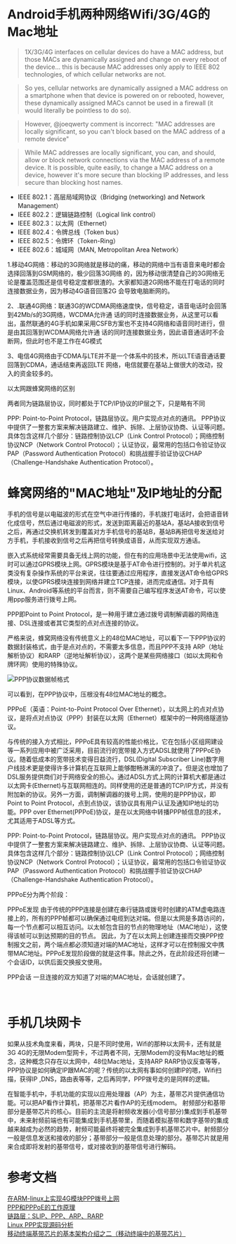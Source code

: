# Android手机两种网络Wifi/3G/4G的Mac地址

> 1X/3G/4G interfaces on cellular devices do have a MAC address, but those MACs are dynamically assigned and change on every reboot of the device... this is because MAC addresses only apply to IEEE 802 technologies, of which cellular networks are not.

> So yes, cellular networks are dynamically assigned a MAC address on a smartphone when that device is powered on or rebooted, however, these dynamically assigned MACs cannot be used in a firewall (it would literally be pointless to do so).

> However, @joeqwerty comment is incorrect: "MAC addresses are locally significant, so you can't block based on the MAC address of a remote device"

> While MAC addresses are locally significant, you can, and should, allow or block network connections via the MAC address of a remote device. It is possible, quite easily, to change a MAC address on a device, however it's more secure than blocking IP addresses, and less secure than blocking host names.

* IEEE 802.1：高层局域网协议（Bridging (networking) and Network Management）
* IEEE 802.2：逻辑链路控制（Logical link control）
* IEEE 802.3：以太网（Ethernet）
* IEEE 802.4：令牌总线（Token bus）
* IEEE 802.5：令牌环（Token-Ring）
* IEEE 802.6：城域网（MAN, Metropolitan Area Network）

1.移动4G网络：移动的3G网络就是移动的痛，移动的网络中当有语音来电时都会选择回落到GSM网络的，极少回落3G网络 的，因为移动很清楚自己的3G网络无论是覆盖范围还是信号稳定度都很渣的。大家都知道2G网络不能在打电话的同时连接数据业务，因为移动4G语音回落2G 会导致电脑断网的。

2、.联通4G网络：联通3G的WCDMA网络速度快，信号稳定，语音电话时会回落到42Mb/s的3G网络，WCDMA允许通 话的同时连接数据业务，从这里可以看出，虽然联通的4G手机如果采用CSFB方案也不支持4G网络和语音同时进行，但是由其回落到WCDMA网络允许通 话的同时连接数据业务，因此语音通话时不会断网，但此时也不是工作在4G模式

3、电信4G网络由于CDMA与LTE并不是一个体系中的技术，所以LTE语音通话要回落到CDMA，通话结束再返回LTE 网络，电信就要在基站上做很大的改动，投入的资金较多的。

以太网跟蜂窝网络的区别

两者同为链路层协议，同时都处于TCP/IP协议的IP层之下，只是略有不同

PPP: Point-to-Point Protocol，链路层协议。用户实现点对点的通讯。
PPP协议中提供了一整套方案来解决链路建立、维护、拆除、上层协议协商、认证等问题。具体包含这样几个部分：链路控制协议LCP（Link Control Protocol）；网络控制协议NCP（Network Control Protocol）；认证协议，最常用的包括口令验证协议PAP（Password Authentication Protocol）和挑战握手验证协议CHAP（Challenge-Handshake Authentication Protocol）。

# 蜂窝网络的"MAC地址"及IP地址的分配

手机的信号是以电磁波的形式在空气中进行传播的，手机拨打电话时，会把语音转化成信号，然后通过电磁波的形式，发送到距离最近的基站A，基站A接收到信号之后，再通过交换机转发到覆盖对方手机信号的基站B，基站B再把信号发送给对方手机，手机接收到信号之后再把信号转换成语音，从而实现双方通话。

嵌入式系统经常需要具备无线上网的功能，但在有的应用场景中无法使用wifi，这时可以通过GPRS模块上网。GPRS模块是基于AT命令进行控制的。对于单片机这类没有复杂操作系统的平台来说，往往要通过应用程序，直接发送AT命令给GPRS模块，以使GPRS模块连接到网络并建立TCP连接，进而完成通信。对于具有Linux、Android等系统的平台而言，则不需要自己编写程序发送AT命令，可以使用ppp服务进行拨号上网。


PPP即Point to Point Protocol，是一种用于建立通过拨号调制解调器的网络连接、DSL连接或者其它类型的点对点连接的协议。

严格来说，蜂窝网络没有传统意义上的48位MAC地址，可以看下一下PPP协议的数据封装格式，由于是点对点的，不需要太多信息，而且PPP不支持 ARP（地址解析协议）和RARP（逆地址解析协议），这两个是某些网络接口（如以太网和令牌环网）使用的特殊协议。

![PPP协议数据帧格式](https://upload-images.jianshu.io/upload_images/1460468-6f0f749ee0019e99.png?imageMogr2/auto-orient/strip%7CimageView2/2/w/1240)

可以看到，在PPP协议中，压根没有48位MAC地址的概念。


PPPoE（英语：Point-to-Point Protocol Over Ethernet），以太网上的点对点协议，是将点对点协议（PPP）封装在以太网（Ethernet）框架中的一种网络隧道协议。

与传统的接入方式相比，PPPoE具有较高的性能价格比，它在包括小区组网建设等一系列应用中被广泛采用，目前流行的宽带接入方式ADSL就使用了PPPoE协议。随着低成本的宽带技术变得日益流行，DSL(Digital Subscriber Line)数字用户线技术更是使得许多计算机在互联网上能够酣畅淋漓的冲浪了。但是这也增加了DSL服务提供商们对于网络安全的担心。通过ADSL方式上网的计算机大都是通过以太网卡(Ethernet)与互联网相连的。同样使用的还是普通的TCP/IP方式，并没有附加新的协议。另外一方面，调制解调器的拨号上网，使用的是PPP协议，即Point to Point Protocol，点到点协议，该协议具有用户认证及通知IP地址的功能。PPP over Ethernet(PPPoE)协议，是在以太网络中转播PPP帧信息的技术，尤其适用于ADSL等方式。

PPP: Point-to-Point Protocol，链路层协议。用户实现点对点的通讯。
PPP协议中提供了一整套方案来解决链路建立、维护、拆除、上层协议协商、认证等问题。具体包含这样几个部分：链路控制协议LCP（Link Control Protocol）；网络控制协议NCP（Network Control Protocol）；认证协议，最常用的包括口令验证协议PAP（Password Authentication Protocol）和挑战握手验证协议CHAP（Challenge-Handshake Authentication Protocol）。

PPPoE分为两个阶段：

PPPoE发现
由于传统的PPP连接是创建在串行链路或拨号时创建的ATM虚电路连接上的，所有的PPP帧都可以确保通过电缆到达对端。但是以太网是多路访问的，每一个节点都可以相互访问。以太帧包含目的节点的物理地址（MAC地址），这使得该帧可以到达预期的目的节点。 因此，为了在以太网上创建连接而交换PPP控制报文之前，两个端点都必须知道对端的MAC地址，这样才可以在控制报文中携带MAC地址。PPPoE发现阶段做的就是这件事。除此之外，在此阶段还将创建一个会话ID，以供后面交换报文使用。

PPP会话
一旦连接的双方知道了对端的MAC地址，会话就创建了。

 
　　
# 手机几块网卡

如果从技术角度来看，两块，只是不同时使用，Wifi的那种以太网卡，还有就是3G 4G的无限Modem型网卡，不过两者不同，无限Modem的没有Mac地址的概念，这种概念只存在以太网中，48位Mac地址，支持ARP RARP协议反查等等，PPP协议是如何确定IP跟MAC的呢？传统的以太网有事如何创建IP的嗯，Wifi扫描，获得IP ,DNS，路由表等等，之后再同学，PPP拨号走的是同样的逻辑。



在智能手机中，手机功能的实现以应用处理器（AP）为主，基带芯片提供通信功能。可以把AP看作计算机，把基带芯片看作AP的无线modem。  射频部分和基带部分是基带芯片的核心。目前的主流是将射频收发器(小信号部分)集成到手机基带中，未来射频前端也有可能集成到手机基带里，而随着模拟基带和数字基带的集成越来越成为必然的趋势，射频可能最终将被完全集成到手机基带芯片中。射频部分一般是信息发送和接收的部分；基带部分一般是信息处理的部分。基带芯片就是用来合成即将发射的基带信号，或对接收到的基带信号进行解码。
       
# 参考文档

[ 在ARM-linux上实现4G模块PPP拨号上网](https://blog.csdn.net/zqixiao_09/article/details/52540887)    
[PPP和PPPoE的工作原理](https://blog.csdn.net/easebone/article/details/7370369)      
[链路层：SLIP、PPP、ARP、RARP](https://blog.csdn.net/mr_avin/article/details/54784059)       
[Linux PPP实现源码分析](https://blog.csdn.net/osnetdev/article/details/8958058)      
[移动终端基带芯片的基本架构介绍之二（移动终端中的基带芯片）](https://blog.csdn.net/lxl584685501/article/details/46771429)